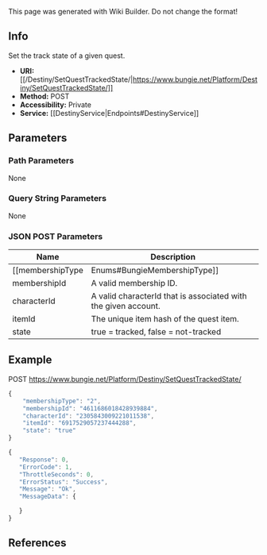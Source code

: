 <span class="wiki-builder">This page was generated with Wiki Builder. Do not change the format!</span>

## Info
Set the track state of a given quest.
* **URI:** [[/Destiny/SetQuestTrackedState/|https://www.bungie.net/Platform/Destiny/SetQuestTrackedState/]]
* **Method:** POST
* **Accessibility:** Private
* **Service:** [[DestinyService|Endpoints#DestinyService]]

## Parameters
### Path Parameters
None

### Query String Parameters
None

### JSON POST Parameters
Name | Description
---- | -----------
[[membershipType|Enums#BungieMembershipType]] | A valid Bungie.net membershipType.
membershipId | A valid membership ID.
characterId | A valid characterId that is associated with the given account.
itemId | The unique item hash of the quest item.
state | true = tracked, false = not-tracked

## Example
POST https://www.bungie.net/Platform/Destiny/SetQuestTrackedState/
```javascript
{
    "membershipType": "2",
    "membershipId": "4611686018428939884",
    "characterId": "2305843009221011538",
    "itemId": "6917529057237444288",
    "state": "true"
}
```
 ```javascript
{
    "Response": 0,
    "ErrorCode": 1,
    "ThrottleSeconds": 0,
    "ErrorStatus": "Success",
    "Message": "Ok",
    "MessageData": {

    }
}
```

## References
